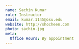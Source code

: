 ```yaml
---
name: Sachin Kumar
role: Instructor
email: kumar.1145@osu.edu
website: http://shocheen.com
photo: sachin.jpg
meta:
  Office Hours: By appointment
---
```


<!-- [Schedule an appointment](#){: .btn .btn-outline } -->
